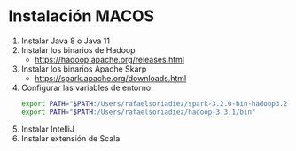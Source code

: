 # Instalación MACOS

1. Instalar Java 8 o Java 11
2. Instalar los binarios de Hadoop
    - https://hadoop.apache.org/releases.html
3. Instalar los binarios Apache Skarp
    - https://spark.apache.org/downloads.html
4. Configurar las variables de entorno
    ``` bash
    export PATH="$PATH:/Users/rafaelsoriadiez/spark-3.2.0-bin-hadoop3.2/bin"
    export PATH="$PATH:/Users/rafaelsoriadiez/hadoop-3.3.1/bin"
    ```
5. Instalar IntelliJ
6. Instalar extensión de Scala





